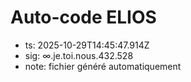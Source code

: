 # Auto-code ELIOS
- ts: 2025-10-29T14:45:47.914Z
- sig: ∞.je.toi.nous.432.528
- note: fichier généré automatiquement